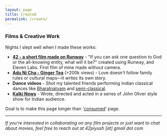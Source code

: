 ```yaml
---
layout: page
title: Created
permalink: /create/
---
```


### Films & Creative Work

Nights I slept well when I made these works:

- **[42 - a short film made on Runway](https://youtu.be/_baZAf1MIjs)** - "If you can ask one question to God or the all-knowing entity, what will it be?" created using Runway, and Eleven Labs. First film of mine made without camera. 
- **[Adu Ni Cha - Ginger Tea](https://www.youtube.com/watch?v=l87Y35H2XRE)**  (>200k views) - Love doesn't follow family rules or cultural maps—it writes its own story.
- **Dance videos** - Shot my talented friends performing Indian classical dances like [Bharatnatyam](https://www.youtube.com/watch?v=bHui4yIOACI) and [semi-classical](https://www.youtube.com/watch?v=WSQmnPxrkK4).
- **[Kalki News](https://youtu.be/8T0qC74lA9I)** - Wrote, directed and acted in a series of John Oliver style show for Indian audience.

Goal is to make this page longer than '[consumed](https://piyush42.github.io/hello/goodreads/)' page.

---

*If you're interested in collaborating on any film projects or just want to chat about movies, feel free to reach out at 42piyush [at] gmail dot com*

